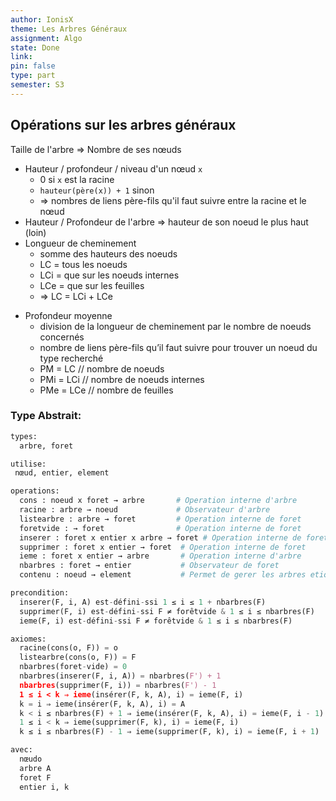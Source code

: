 ```yaml
---
author: IonisX
theme: Les Arbres Généraux
assignment: Algo
state: Done
link: 
pin: false
type: part
semester: S3
---
```

## Opérations sur les arbres généraux
Taille de l'arbre => Nombre de ses nœuds
+ Hauteur / profondeur / niveau d'un nœud `x`
	+ 0 si `x` est la racine
	+ `hauteur(père(x)) + 1` sinon
	+ => nombres de liens père-fils qu'il faut suivre entre la racine et le nœud
+ Hauteur / Profondeur de l'arbre => hauteur de son noeud le plus haut (loin)
+ Longueur de cheminement
    - somme des hauteurs des noeuds
    - LC = tous les noeuds
    - LCi = que sur les noeuds internes
    - LCe = que sur les feuilles
    - ⇒ LC = LCi + LCe
- Profondeur moyenne
    - division de la longueur de cheminement par le nombre de noeuds concernés
    - nombre de liens père-fils qu’il faut suivre pour trouver un noeud du type recherché
    - PM = LC // nombre de noeuds
    - PMi = LCi // nombre de noeuds internes
    - PMe = LCe // nombre de feuilles
### Type Abstrait: 
```python
types:
  arbre, foret

utilise:
 nœud, entier, element

operations:
  cons : noeud x foret → arbre       # Operation interne d'arbre
  racine : arbre → noeud             # Observateur d'arbre
  listearbre : arbre → foret         # Operation interne de foret
  foretvide : → foret                # Operation interne de foret
  inserer : foret x entier x arbre → foret # Operation interne de foret
  supprimer : foret x entier → foret  # Operation interne de foret
  ieme : foret x entier → arbre       # Operation interne d'arbre
  nbarbres : foret → entier           # Observateur de foret
  contenu : noeud → element           # Permet de gerer les arbres etiquetes

precondition:
  inserer(F, i, A) est-défini-ssi 1 ≤ i ≤ 1 + nbarbres(F)
  supprimer(F, i) est-défini-ssi F ≠ forêtvide & 1 ≤ i ≤ nbarbres(F)
  ieme(F, i) est-défini-ssi F ≠ forêtvide & 1 ≤ i ≤ nbarbres(F)

axiomes:
  racine(cons(o, F)) = o
  listearbre(cons(o, F)) = F
  nbarbres(foret-vide) = 0
  nbarbres(inserer(F, i, A)) = nbarbres(F') + 1
  nbarbres(supprimer(F, i)) = nbarbres(F') - 1
  1 ≤ i < k ⇒ ieme(insérer(F, k, A), i) = ieme(F, i)
  k = i ⇒ ieme(insérer(F, k, A), i) = A
  k < i ≤ nbarbres(F) + 1 ⇒ ieme(insérer(F, k, A), i) = ieme(F, i - 1)
  1 ≤ i < k ⇒ ieme(supprimer(F, k), i) = ieme(F, i)
  k ≤ i ≤ nbarbres(F) - 1 ⇒ ieme(supprimer(F, k), i) = ieme(F, i + 1)

avec:
  nœudo
  arbre A
  foret F
  entier i, k
```